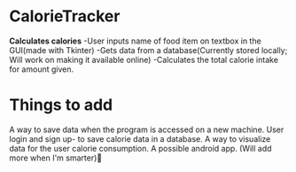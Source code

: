 # CalorieTracker
 **Calculates calories**
-User inputs name of food item on textbox in the GUI(made with Tkinter)
-Gets data from a database(Currently stored locally; Will work on making it available online)
-Calculates the total calorie intake for amount given.
# Things to add
A way to save data when the program is accessed on a new machine.
User login and sign up- to save calorie data in a database.
A way to visualize data for the user calorie consumption.
A possible android app.
(Will add more when I'm smarter)🙂

